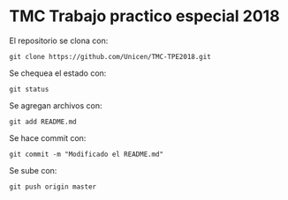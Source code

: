 # TMC Trabajo practico especial 2018

El repositorio se clona con:
```
git clone https://github.com/Unicen/TMC-TPE2018.git
```

Se chequea el estado con:
```
git status
```

Se agregan archivos con:
```
git add README.md
```

Se hace commit con:
```
git commit -m "Modificado el README.md"
```

Se sube con:
```
git push origin master
```




